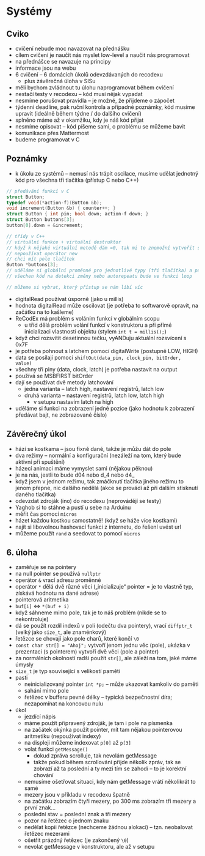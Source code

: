 # Systémy

## Cviko

- cvičení nebude moc navazovat na přednášku
- cílem cvičení je naučit nás myslet low-level a naučit nás programovat
- na přednášce se navazuje na principy
- informace jsou na webu
- 6 cvičení – 6 domácích úkolů odevzdávaných do recodexu
	- plus závěrečná úloha v SISu
- měli bychom zvládnout tu úlohu naprogramovat během cvičení
- nestačí testy v recodexu – kód musí nějak vypadat
- nesmíme porušovat pravidla – je možné, že přijdeme o zápočet
- týdenní deadline, pak ruční kontrola a případné poznámky, kód musíme upravit (ideálně během týdne / do dalšího cvičení)
- splněno máme až v okamžiku, kdy je náš kód přijat
- nesmíme opisovat – kód píšeme sami, o problému se můžeme bavit
- komunikace přes Mattermost
- budeme programovat v C

## Poznámky

- k úkolu ze systémů – nemusí nás trápit oscilace, musíme udělat jednotný kód pro všechna tři tlačítka (přístup C nebo C++)

```C
// předávání funkcí v C
struct Button;
typedef void(*action-f)(Button &b);
void increment(Button &b) { counter++; }
struct Button { int pin; bool down; action-f down; }
struct Button buttons[3];
button[0].down = &increment;

// třídy v C++
// virtuální funkce + virtuální destruktor
// když k nějaké virtuální metodě dám =0, tak mi to znemožní vytvořit samotnou třídu – u každého syna musím danou metodu přepsat
// nepoužívat operátor new
// chci mít pole tlačítek
Button *buttons[3];
// uděláme si globální proměnné pro jednotlivé typy (tři tlačítka) a pak jejich ukazatele uložíme do pole
// všechen kód na detekci změny nebo autorepeatu bude ve funkci loop

// můžeme si vybrat, který přístup se nám líbí víc
```

- digitalRead používat úsporně (jako u millis)
- hodnota digitalRead může oscilovat (je potřeba to softwarově opravit, na začátku na to kašleme)
- ReCodEx má problém s voláním funkcí v globálním scopu
	- u tříd dělá problém volání funkcí v konstruktoru a při přímé inicializaci vlastností objektu (stylem `int t = millis();`)
- když chci rozsvítit desetinnou tečku, vyANDuju aktuální rozsvícení s 0x7F
- je potřeba pohnout s latchem pomocí digitalWrite (postupně LOW, HIGH)
- data se posílají pomocí `shiftOut(data_pin, clock_pin, bitOrder, value)`
- všechny tři piny (data, clock, latch) je potřeba nastavit na output
- používá se MSBFIRST bitOrder
- dají se používat dvě metody latchování
	- jedna varianta – latch high, nastavení registrů, latch low
	- druhá varianta – nastavení registrů, latch low, latch high
		- v setupu nastavím latch na high
- uděláme si funkci na zobrazení jedné pozice (jako hodnotu k zobrazení předávat bajt, ne zobrazované číslo)

## Závěrečný úkol

- hází se kostkama – jsou fixně dané, takže je můžu dát do pole
- dva režimy – normální a konfigurační (nezáleží na tom, který bude aktivní při spuštění)
- házecí animaci máme vymyslet sami (nějakou pěknou)
- je na nás, jestli to bude d04 nebo d_4 nebo d4_
- když jsem v jednom režimu, tak zmáčknutí tlačítka jiného režimu to jenom přepne, nic dalšího nedělá (akce se provádí až při dalším stisknutí daného tlačítka)
- odevzdat zdroják (ino) do recodexu (neprovádějí se testy)
- Yaghob si to stáhne a pustí u sebe na Arduinu
- měřit čas pomocí `micros`
- házet každou kostkou samostatně! (když se háže více kostkami)
- najít si libovolnou hashovací funkci z internetu, do řešení uvést url
- můžeme použít `rand` a seedovat to pomocí `micros`

## 6. úloha

- zaměřuje se na pointery
- na null pointer se používá `nullptr`
- operátor `&` vrací adresu proměnné
- operátor `*` dělá dvě různé věci („inicializuje“ pointer = je to vlastně typ, získává hodnotu na dané adrese)
- pointerová aritmetika
- `buf[i]` $\iff$ `*(buf + i)`
- když sáhneme mimo pole, tak je to náš problém (nikde se to nekontroluje)
- dá se použít rozdíl indexů v poli (odečtu dva pointery), vrací `diffptr_t` (velký jako `size_t`, ale znaménkový)
- řetězce se chovají jako pole charů, které končí `\0`
- `const char str[] = "Ahoj";` vytvoří jenom jednu věc (pole), ukázka v prezentaci (s pointerem) vytvoří dvě věci (pole a pointer)
- za normálních okolností radši použít `str[]`, ale záleží na tom, jaké máme úmysly
- `size_t` je typ související s velikostí paměti
- pasti
	- neinicializovaný pointer `int *p;` – může ukazovat kamkoliv do paměti
	- sahání mimo pole
	- řetězec v bufferu pevné délky – typická bezpečnostní díra; nezapomínat na koncovou nulu
- úkol
	- jezdící nápis
	- máme použít připravený zdroják, je tam i pole na písmenka
	- na začátek okýnka použít pointer, mít tam nějakou pointerovou aritmetiku (nepoužívat indexy)
	- na displeji můžeme indexovat `p[0]` až `p[3]`
	- volat funkci `getMessage()`
		- dokud zpráva scrolluje, tak nevolám getMessage
		- takže pokud během scrollování přijde několik zpráv, tak se zobrazí až ta poslední a ty mezi tím se zahodí – to je korektní chování
	- nemusíme ošetřovat situaci, kdy nám getMessage vrátí několikrát to samé
	- mezery jsou v příkladu v recodexu špatně
	- na začátku zobrazím čtyři mezery, po 300 ms zobrazím tři mezery a první znak…
	- poslední stav = poslední znak a tři mezery
	- pozor na řetězec o jednom znaku
	- nedělat kopii řetězce (nechceme žádnou alokaci) – tzn. neobalovat řetězec mezerami
	- ošetřit prázdný řetězec (je zakončený `\0`)
	- nevolat getMessage v konstruktoru, ale až v setupu
